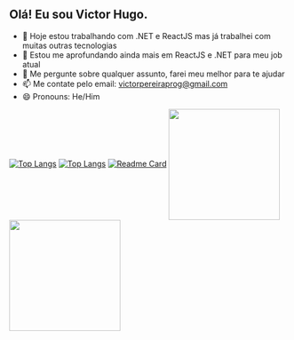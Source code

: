## Olá! Eu sou Victor Hugo.

- 🔭 Hoje estou trabalhando com .NET e ReactJS mas já trabalhei com muitas outras tecnologias
- 🌱 Estou me aprofundando ainda mais em ReactJS e .NET para meu job atual
- 💬 Me pergunte sobre qualquer assunto, farei meu melhor para te ajudar
- 📫 Me contate pelo email: victorpereiraprog@gmail.com
- 😄 Pronouns: He/Him
  
[![Top Langs](https://github-readme-stats.vercel.app/api/top-langs/?username=vituinha)](https://github.com/anuraghazra/github-readme-stats)
[![Top Langs](https://github-readme-stats.vercel.app/api/top-langs/?username=vituinha&layout=donut)](https://github.com/anuraghazra/github-readme-stats)
[![Readme Card](https://github-readme-stats.vercel.app/api/pin/?username=vituinha&repo=github-readme-stats)](https://github.com/anuraghazra/github-readme-stats)
<a href="https://github.com/anuraghazra/github-readme-stats">
  <img height=200 align="center" src="https://github-readme-stats.vercel.app/api?username=vituinha" />
</a>
<a href="https://github.com/anuraghazra/convoychat">
  <img height=200 align="center" src="https://github-readme-stats.vercel.app/api/top-langs?username=vituinha&layout=compact&langs_count=8&card_width=320" />
</a>

